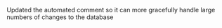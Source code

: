 Updated the automated comment so it can more gracefully handle large numbers of changes to the database
